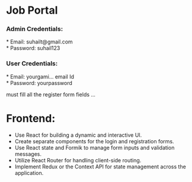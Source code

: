 <h1>Job Portal</h1>

<h3>Admin Credentials:</h3>
   * Email: suhailt@gmail.com <br>
   * Password: suhail123

<h3>User Credentials:</h3>
   * Email: yourgami... email Id <br>
   * Password: yourpassword

must fill all the register form fields ...

<h1>Frontend:</h1>

  *  Use React for building a dynamic and interactive UI.<br>
  *  Create separate components for the login and registration forms.<br>
  *  Use React state and Formik to manage form inputs and validation messages.<br>
  *  Utilize React Router for handling client-side routing.<br>
  *  Implement Redux or the Context API for state management across the application.<br>

  <h1></h1>



